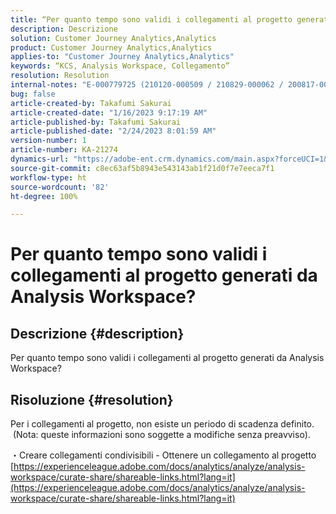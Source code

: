 ```yaml
---
title: “Per quanto tempo sono validi i collegamenti al progetto generati da Analysis Workspace?”
description: Descrizione
solution: Customer Journey Analytics,Analytics
product: Customer Journey Analytics,Analytics
applies-to: "Customer Journey Analytics,Analytics"
keywords: “KCS, Analysis Workspace, Collegamento”
resolution: Resolution
internal-notes: "E-000779725 (210120-000509 / 210829-000062 / 200817-000457 / 190620-000374)"
bug: false
article-created-by: Takafumi Sakurai
article-created-date: "1/16/2023 9:17:19 AM"
article-published-by: Takafumi Sakurai
article-published-date: "2/24/2023 8:01:59 AM"
version-number: 1
article-number: KA-21274
dynamics-url: "https://adobe-ent.crm.dynamics.com/main.aspx?forceUCI=1&pagetype=entityrecord&etn=knowledgearticle&id=6625a38d-7e95-ed11-aad1-6045bd006239"
source-git-commit: c8ec63af5b8943e543143ab1f21d0f7e7eeca7f1
workflow-type: ht
source-wordcount: '82'
ht-degree: 100%

---
```


# Per quanto tempo sono validi i collegamenti al progetto generati da Analysis Workspace?

## Descrizione {#description}

Per quanto tempo sono validi i collegamenti al progetto generati da Analysis Workspace?

## Risoluzione {#resolution}


Per i collegamenti al progetto, non esiste un periodo di scadenza definito.  (Nota: queste informazioni sono soggette a modifiche senza preavviso).

・Creare collegamenti condivisibili - Ottenere un collegamento al progetto
[https://experienceleague.adobe.com/docs/analytics/analyze/analysis-workspace/curate-share/shareable-links.html?lang=it](https://experienceleague.adobe.com/docs/analytics/analyze/analysis-workspace/curate-share/shareable-links.html?lang=it)
